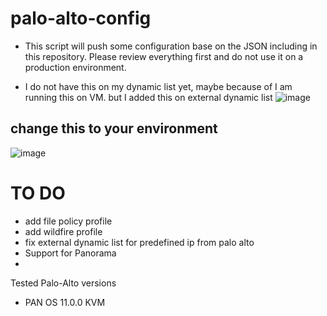 # palo-alto-config
- This script will push some configuration base on the JSON including in this repository. Please review everything first
and do not use it on a production environment.

- I do not have this on my dynamic list yet, maybe because of I am running this on VM. but I added this on external dynamic list
![image](https://github.com/romarroca/palo-alto-config/assets/87074019/972a11f9-38d6-4ea2-9926-bc6c9415c913)

## change this to your environment
![image](https://github.com/romarroca/palo-alto-config/assets/87074019/6e48c684-89dd-4348-8a33-f428e3a117df)
 

# TO DO
- add file policy profile
- add wildfire profile
- fix external dynamic list for predefined ip from palo alto
- Support for Panorama
- 

Tested Palo-Alto versions
- PAN OS 11.0.0 KVM


